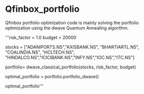 # Qfinbox_portfolio

Qfinbox portfolio optimization code is mainly solving the portfolio optimization using the dwave Quantum Annealing algorithm. 


'''risk_factor = 1.0
budget = 20000

stocks = ["ADANIPORTS.NS","AXISBANK.NS", "BHARTIARTL.NS", "COALINDIA.NS", "HCLTECH.NS", "HINDALCO.NS","ICICIBANK.NS","INFY.NS","IOC.NS","ITC.NS"]


portfolio= dwave_classical_portfolio(stocks, risk_factor, budget)

optimal_portfolio = portfolio.portfolio_dwave()

optimal_portfolio'''
